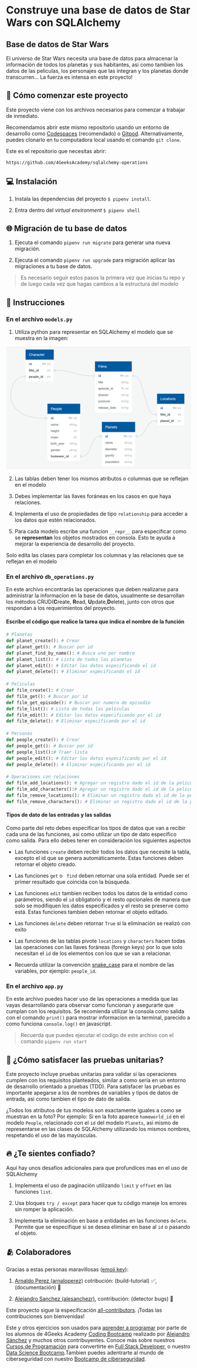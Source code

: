 <!--hide-->
# Construye una base de datos de Star Wars con SQLAlchemy
<!--endhide-->

## Base de datos de Star Wars
El universo de Star Wars necesita una base de datos para almacenar la información de todos los planetas y sus habitantes, asi como tambien los datos de las peliculas, los personajes que las integran y los planetas donde transcurren... La fuerza es intensa en este proyecto!

## 🌱 Cómo comenzar este proyecto

Este proyecto viene con los archivos necesarios para comenzar a trabajar de inmediato.

Recomendamos abrir este mismo repositorio usando un entorno de desarrollo como [Codespaces](https://4geeks.com/es/lesson/tutorial-de-github-codespaces) (recomendado) o [Gitpod](https://4geeks.com/es/lesson/como-utilizar-gitpod). Alternativamente, puedes clonarlo en tu computadora local usando el comando `git clone`.

Este es el repositorio que necesitas abrir:

```txt
https://github.com/4GeeksAcademy/sqlalchemy-operations
```

## 💻 Instalación

1. Instala las dependencias del proyecto `$ pipenv install`.

2. Entra dentro del *virtual environment* `$ pipenv shell`

## 🌐 Migración de tu base de datos

1. Ejecuta el comando `pipenv run migrate` para generar una nueva migración.

2. Ejecuta el comando `pipenv run upgrade` para migración aplicar las migraciones a tu base de datos.

> Es necesario seguir estos pasos la primera vez que inicias tu repo y de luego cada vez que hagas cambios a la estructura del modelo

<!-- ## ✅ Autoevaluación

+ Evalúa tu código con el comando `$ pipenv run test` -->

## 📝 Instrucciones

### En el archivo `models.py`

1. Utiliza python para representar en SQLAlchemy el modelo que se muestra en la imagen:

![Modelo de base de datos de Star Wars](https://raw.githubusercontent.com/4GeeksAcademy/sqlalchemy-operations/master/docs/assets/model.png)

2. Las tablas deben tener los mismos atributos o columnas que se reflejan en el modelo

3. Debes implementar las llaves foráneas en los casos en que haya relaciones.

4. Implementa el uso de propiedades de tipo `relationship` para acceder a los datos que estén relacionados.

5. Para cada modelo escribe una funcion `__repr__` para especificar como se **representan** los objetos mostrados en consola. Esto te ayuda a mejorar la experiencia de desarrollo del proyecto.

Solo edita las clases para completar los columnas y las relaciones que se reflejan en el modelo

### En el archivo `db_operations.py`

En este archivo encontrarás las operaciones que deben realizarse para administrar la informacíon en la base de datos, usualmente se desarrollan los métodos CRUD(**C**reate, **R**ead, **U**pdate,**D**elete), junto con otros que respondan a los requerimientos del proyecto.

#### Escribe el código que realice la tarea que indica el nombre de la función

```python
# Planetas
def planet_create(): # Crear
def planet_get(): # Buscar por id
def planet_find_by_name(): # Busca uno por nombre
def planet_list(): # Lista de todos los planetas
def planet_edit(): # Editar los datos especificando el id
def planet_delete(): # Eliminar especificando el id

# Peliculas
def film_create(): # Crear
def film_get(): # Buscar por id
def film_get_episode(): # Buscar por numero de episodio
def film_list(): # Lista de todas las películas
def film_edit(): # Editar los datos especificando por el id
def film_delete(): # Eliminar especificando por el id

# Personas
def people_create(): # Crear
def people_get(): # Buscar por id
def people_list():# Traer lista
def people_edit(): # Editar los datos especificando por el id
def people_delete(): # Eliminar especificando por el id

# Operaciones con relaciones
def film_add_locations(): # Agregar un registro dado el id de la pelicula y el id del planeta
def film_add_characters():# Agregar un registro dado el id de la pelicula y el id de la persona
def film_remove_locations(): # Eliminar un registro dado el id de la pelicula y el id del planeta
def film_remove_characters(): # Eliminar un registro dado el id de la pelicula y el id de la persona
```

#### Tipos de dato de las entradas y las salidas

Como parte del reto debes especificar los tipos de datos que van a recibir cada una de las funciones, asi como utilizar un tipo de dato específico como salida. Para ello debes tener en consideración los siguientes aspectos

- Las funciones `create` deben recibir todos los datos que necesite la tabla, excepto el id que se genera automáticamente. Estas funciones deben retornar el objeto creado.

- Las funciones `get` o ` find` deben retornar una sola entidad. Puede ser el primer resultado que coincida con la búsqueda.

- Las funciones `edit` tambien reciben todos los datos de la entidad como parámetros, siendo el `id` obligatorio y el resto opcionales de manera que solo se modifiquen los datos especificados y el resto se preserve como está. Estas funciones tambien deben retornar el objeto editado.

- Las funciones `delete` deben retornar `True` si la eliminación se realizó con exito

- Las funciones de las tablas pivote `locations` y `characters` hacen todas las operaciones con las llaves foráneas (foreign keys) por lo que solo necesitan el `id` de los elementos con los que se van a relacionar.

- Recuerda utilizar la convención [snake_case](https://es.wikipedia.org/wiki/Snake_case) para el nombre de las variables, por ejemplo: `people_id`.

### En el archivo `app.py`

En este archivo puedes hacer uso de las operaciones a medida que las vayas desarrollando para observar como funcionan y asegurarte que cumplan con los requisitos. Se recomienda utilizar la consola como salida con el comando `print()` para mostrar informacion en la terminal, parecido a como funciona `console.log()` en javascript.

> Recuerda que puedes ejecutar el codigo de este archivo con el comando `pipenv run start`


## 🧪 ¿Cómo satisfacer las pruebas unitarias?

Este proyecto incluye pruebas unitarias para validar si las operaciones cumplen con los requisitos planteados, similar a como sería en un entorno de desarrollo orientado a pruebas (TDD). Para satisfacer las pruebas es importante apegarse a  los de nombres de variables y tipos de datos de entrada, asi como tambien el tipo de dato de salida.

¿Todos los atributos de tus modelos son exactamente iguales a como se muestran en la foto? Por ejemplo: Si en la foto aparece `homeworld_id` en el modelo `People`, relacionado con el `id` del modelo `Planets`, asi mismo de representarse en las clases de SQLAlchemy utilizando los mismos nombres, respetando el uso de las mayúsculas.

## 🔥 ¿Te sientes confiado?

Aquí hay unos desafíos adicionales para que profundices mas en el uso de SQLAlchemy

1. Implementa el uso de paginación utilizando `limit` y `offset` en las funciones `list`.

2. Usa bloques `try / except` para hacer que tu código maneje los errores sin romper la aplicación.

3. Implementa la eliminación en base a entidades en las funciones `delete`. Permite que se especifique si se desea eliminar en base al `id` o pasando el objeto.

<!-- hide -->

## 🫂 Colaboradores

Gracias a estas personas maravillosas ([emoji key](https://github.com/kentcdodds/all-contributors#emoji-key)):

1. [Arnaldo Perez (arnaloperez)](https://github.com/arnaloperez) cotribución: (build-tutorial) ✅, (documentación) 📖
  
2. [Alejandro Sanchez (alesanchezr)](https://github.com/alesanchezr),  contribución: (detector bugs) 🐛


Este proyecto sigue la especificación [all-contributors](https://github.com/kentcdodds/all-contributors). ¡Todas las contribuciones son bienvenidas!

Este y otros ejercicios son usados para [aprender a programar](https://4geeksacademy.com/es/aprender-a-programar/aprender-a-programar-desde-cero) por parte de los alumnos de 4Geeks Academy [Coding Bootcamp](https://4geeksacademy.com/us/coding-bootcamp) realizado por [Alejandro Sánchez](https://twitter.com/alesanchezr) y muchos otros contribuyentes. Conoce más sobre nuestros [Cursos de Programación](https://4geeksacademy.com/es/curso-de-programacion-desde-cero?lang=es) para convertirte en [Full Stack Developer](https://4geeksacademy.com/es/coding-bootcamps/desarrollador-full-stack/?lang=es), o nuestro [Data Science Bootcamp](https://4geeksacademy.com/es/coding-bootcamps/curso-datascience-machine-learning).Tambien puedes adentrarte al mundo de ciberseguridad con nuestro [Bootcamp de ciberseguridad](https://4geeksacademy.com/es/coding-bootcamps/curso-ciberseguridad).
<!-- endhide -->